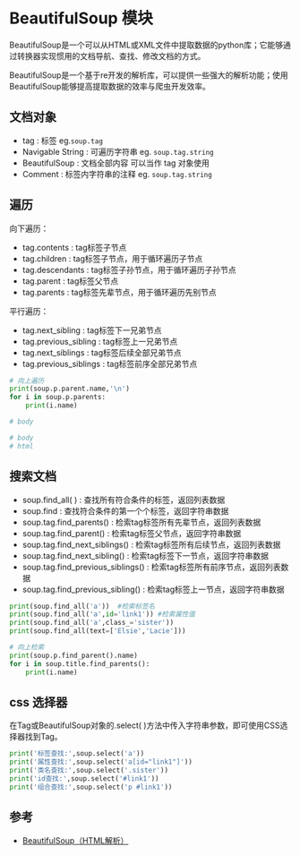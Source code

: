 # BeautifulSoup 模块

BeautifulSoup是一个可以从HTML或XML文件中提取数据的python库；它能够通过转换器实现惯用的文档导航、查找、修改文档的方式。

BeautifulSoup是一个基于re开发的解析库，可以提供一些强大的解析功能；使用BeautifulSoup能够提高提取数据的效率与爬虫开发效率。

## 文档对象

- tag : 标签 eg.`soup.tag`
- Navigable String : 可遍历字符串 eg. `soup.tag.string`
- BeautifulSoup : 文档全部内容 可以当作 tag 对象使用
- Comment : 标签内字符串的注释  eg. `soup.tag.string` 

## 遍历

向下遍历：

- tag.contents : tag标签子节点
- tag.children : tag标签子节点，用于循环遍历子节点
- tag.descendants : tag标签子孙节点，用于循环遍历子孙节点
- tag.parent : tag标签父节点
- tag.parents : tag标签先辈节点，用于循环遍历先别节点

平行遍历：

- tag.next_sibling : tag标签下一兄弟节点
- tag.previous_sibling : tag标签上一兄弟节点
- tag.next_siblings : tag标签后续全部兄弟节点
- tag.previous_siblings : tag标签前序全部兄弟节点

```py
# 向上遍历
print(soup.p.parent.name,'\n')
for i in soup.p.parents:
    print(i.name)

# body 

# body
# html
```

## 搜索文档

- soup.find_all( ) : 查找所有符合条件的标签，返回列表数据
- soup.find : 查找符合条件的第一个个标签，返回字符串数据
- soup.tag.find_parents() : 检索tag标签所有先辈节点，返回列表数据
- soup.tag.find_parent() : 检索tag标签父节点，返回字符串数据
- soup.tag.find_next_siblings() : 检索tag标签所有后续节点，返回列表数据
- soup.tag.find_next_sibling() : 检索tag标签下一节点，返回字符串数据
- soup.tag.find_previous_siblings() : 检索tag标签所有前序节点，返回列表数据
- soup.tag.find_previous_sibling() : 检索tag标签上一节点，返回字符串数据


```python
print(soup.find_all('a'))  #检索标签名
print(soup.find_all('a',id='link1')) #检索属性值
print(soup.find_all('a',class_='sister')) 
print(soup.find_all(text=['Elsie','Lacie']))

# 向上检索
print(soup.p.find_parent().name)
for i in soup.title.find_parents():
    print(i.name)
```

## css 选择器

在Tag或BeautifulSoup对象的.select( )方法中传入字符串参数，即可使用CSS选择器找到Tag。

```python
print('标签查找:',soup.select('a'))
print('属性查找:',soup.select('a[id="link1"]'))
print('类名查找:',soup.select('.sister'))
print('id查找:',soup.select('#link1'))
print('组合查找:',soup.select('p #link1'))
```

## 参考
- [BeautifulSoup（HTML解析）](https://zhuanlan.zhihu.com/p/394268763)